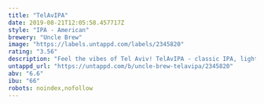 ```yaml
---
title: "TelAvIPA"
date: 2019-08-21T12:05:58.457717Z
style: "IPA - American"
brewery: "Uncle Brew"
image: "https://labels.untappd.com/labels/2345820"
rating: "3.56"
description: "Feel the vibes of Tel Aviv! TelAvIPA - classic IPA, light malt body with slight turbidity, sensible bitterness and rich fruity and citrus aroma."
untappd_url: "https://untappd.com/b/uncle-brew-telavipa/2345820"
abv: "6.6"
ibu: "66"
robots: noindex,nofollow
---
```

